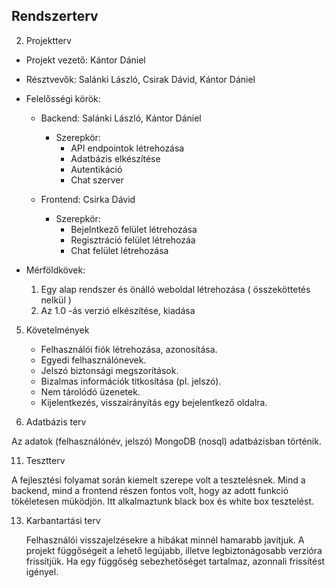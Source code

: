 Rendszerterv
---
2. Projektterv
  
  - Projekt vezető: Kántor Dániel
  
  - Résztvevők: Salánki László, Csirak Dávid, Kántor Dániel
  
  - Felelősségi körök:
    
    - Backend: Salánki László, Kántor Dániel
      - Szerepkör: 
        - API endpointok létrehozása
        - Adatbázis elkészítése
        - Autentikáció
        - Chat szerver
    
    - Frontend: Csirka Dávid
      - Szerepkör: 
        - Bejelntkező felület létrehozása
        - Regisztráció felület létrehozáa
        - Chat felület létrehozása

  - Mérföldkövek:
    
    1. Egy alap rendszer és önálló weboldal létrehozása ( összeköttetés nelkül )
    2. Az 1.0 -ás verzió elkészítése, kiadása
  
5. Követelmények

    - Felhasználói fiók létrehozása, azonosítása.
    - Egyedi felhasználónevek.
    - Jelszó biztonsági megszorítások.
    - Bizalmas információk titkosítása (pl. jelszó).
    - Nem tárolódó üzenetek.
    - Kijelentkezés, visszairányítás egy bejelentkező oldalra.

9. Adatbázis terv

  Az adatok (felhasználónév, jelszó) MongoDB (nosql) adatbázisban történik.

11. Tesztterv

  A fejlesztési folyamat során kiemelt szerepe volt a tesztelésnek. Mind a backend, mind a frontend részen fontos volt, hogy az adott funkció tökéletesen müködjön. Itt alkalmaztunk black box és white box tesztelést.

13. Karbantartási terv
  
    Felhasználói visszajelzésekre a hibákat minnél hamarabb javítjuk. A projekt függőségeit a lehető legújabb, illetve legbiztonágosabb verzióra frissítjük. Ha egy függőség sebezhetőséget tartalmaz, azonnali frissítést igényel.
  
